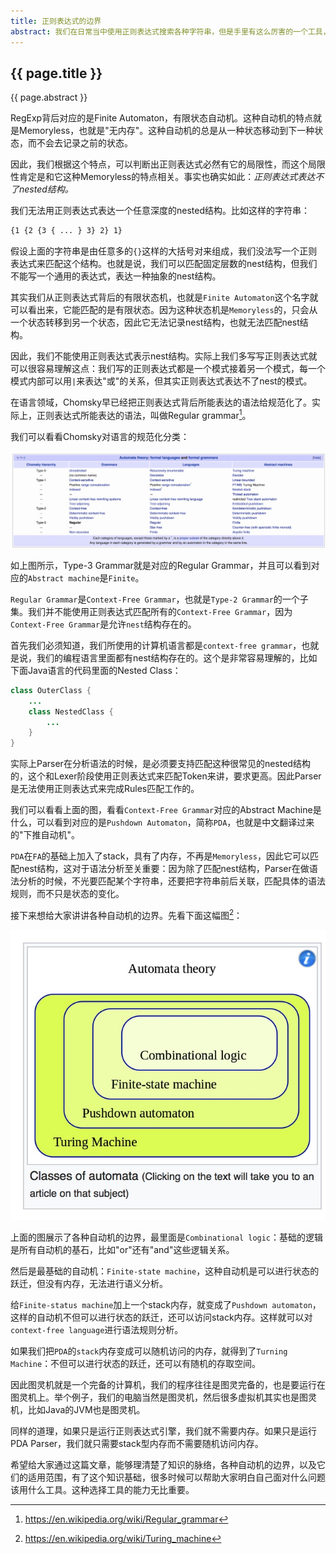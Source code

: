 ```yaml
---
title: 正则表达式的边界
abstract: 我们在日常当中使用正则表达式搜索各种字符串，但是手里有这么厉害的一个工具，我们也必须知道它的局限所在。
---
```


## {{ page.title }}

{{ page.abstract }}

RegExp背后对应的是Finite Automaton，有限状态自动机。这种自动机的特点就是Memoryless，也就是"无内存"。这种自动机的总是从一种状态移动到下一种状态，而不会去记录之前的状态。

因此，我们根据这个特点，可以判断出正则表达式必然有它的局限性，而这个局限性肯定是和它这种Memoryless的特点相关。事实也确实如此：_正则表达式表达不了nested结构。_

我们无法用正则表达式表达一个任意深度的nested结构。比如这样的字符串：

```txt
{1 {2 {3 { ... } 3} 2} 1}
```

假设上面的字符串是由任意多的`{}`这样的大括号对来组成，我们没法写一个正则表达式来匹配这个结构。也就是说，我们可以匹配固定层数的nest结构，但我们不能写一个通用的表达式，表达一种抽象的nest结构。

其实我们从正则表达式背后的有限状态机，也就是`Finite Automaton`这个名字就可以看出来，它能匹配的是有限状态。因为这种状态机是`Memoryless`的，只会从一个状态转移到另一个状态，因此它无法记录nest结构，也就无法匹配nest结构。

因此，我们不能使用正则表达式表示nest结构。实际上我们多写写正则表达式就可以很容易理解这点：我们写的正则表达式都是一个模式接着另一个模式，每一个模式内部可以用`|`来表达"或"的关系，但其实正则表达式表达不了nest的模式。

在语言领域，Chomsky早已经把正则表达式背后所能表达的语法给规范化了。实际上，正则表达式所能表达的语法，叫做Regular grammar[^2]。

我们可以看看Chomsky对语言的规范化分类：

![57c1fa20921710324914f29ed64ce4e3.jpeg](https://raw.githubusercontent.com/liweinan/blogpicbackup/master/data/57c1fa20921710324914f29ed64ce4e3.jpeg)

如上图所示，Type-3 Grammar就是对应的Regular Grammar，并且可以看到对应的`Abstract machine`是`Finite`。

`Regular Grammar`是`Context-Free Grammar`，也就是`Type-2 Grammar`的一个子集。我们并不能使用正则表达式匹配所有的`Context-Free Grammar`，因为`Context-Free Grammar`是允许`nest`结构存在的。

首先我们必须知道，我们所使用的计算机语言都是`context-free grammar`，也就是说，我们的编程语言里面都有nest结构存在的。这个是非常容易理解的，比如下面Java语言的代码里面的Nested Class：

```java
class OuterClass {
    ...
    class NestedClass {
        ...
    }
}
```

实际上Parser在分析语法的时候，是必须要支持匹配这种很常见的nested结构的，这个和Lexer阶段使用正则表达式来匹配Token来讲，要求更高。因此Parser是无法使用正则表达式来完成Rules匹配工作的。

我们可以看看上面的图，看看`Context-Free Grammar`对应的Abstract Machine是什么，可以看到对应的是`Pushdown Automaton`，简称`PDA`，也就是中文翻译过来的"下推自动机"。

`PDA`在`FA`的基础上加入了stack，具有了内存，不再是`Memoryless`，因此它可以匹配nest结构，这对于语法分析至关重要：因为除了匹配nest结构，Parser在做语法分析的时候，不光要匹配某个字符串，还要把字符串前后关联，匹配具体的语法规则，而不只是状态的变化。

接下来想给大家讲讲各种自动机的边界。先看下面这幅图[^3]：

![1d89bd6ad785278095939b4115183c7f.jpeg](https://raw.githubusercontent.com/liweinan/blogpicbackup/master/data/1d89bd6ad785278095939b4115183c7f.jpeg)

上面的图展示了各种自动机的边界，最里面是`Combinational logic`：基础的逻辑是所有自动机的基石，比如"or"还有"and"这些逻辑关系。

然后是最基础的自动机：`Finite-state machine`，这种自动机是可以进行状态的跃迁，但没有内存，无法进行语义分析。

给`Finite-status machine`加上一个stack内存，就变成了`Pushdown automaton`，这样的自动机不但可以进行状态的跃迁，还可以访问stack内存。这样就可以对`context-free language`进行语法规则分析。

如果我们把`PDA`的`stack`内存变成可以随机访问的内存，就得到了`Turning Machine`：不但可以进行状态的跃迁，还可以有随机的存取空间。

因此图灵机就是一个完备的计算机，我们的程序往往是图灵完备的，也是要运行在图灵机上。举个例子，我们的电脑当然是图灵机，然后很多虚拟机其实也是图灵机，比如Java的JVM也是图灵机。

同样的道理，如果只是运行正则表达式引擎，我们就不需要内存。如果只是运行PDA Parser，我们就只需要stack型内存而不需要随机访问内存。

希望给大家通过这篇文章，能够理清楚了知识的脉络，各种自动机的边界，以及它们的适用范围，有了这个知识基础，很多时候可以帮助大家明白自己面对什么问题该用什么工具。这种选择工具的能力无比重要。

[^1]: https://www.douban.com/note/tags/状态机?people=weinanli
[^2]: https://en.wikipedia.org/wiki/Regular_grammar
[^3]: https://en.wikipedia.org/wiki/Turing_machine
